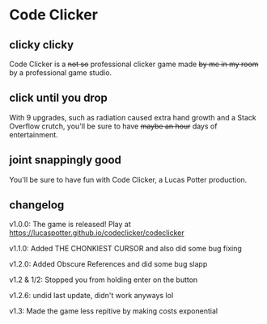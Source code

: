 # Code Clicker

## clicky clicky

Code Clicker is a ~~not so~~ professional clicker game made ~~by me in my room~~ by a professional game studio.

## click until you drop

With 9 upgrades, such as radiation caused extra hand growth and a Stack Overflow crutch, you'll be sure to have ~~maybe an hour~~ days of entertainment.

## joint snappingly good

You'll be sure to have fun with Code Clicker, a Lucas Potter production.

## changelog

v1.0.0: The game is released! Play at <https://lucaspotter.github.io/codeclicker/codeclicker>

v1.1.0: Added THE CHONKIEST CURSOR and also did some bug fixing

v1.2.0: Added Obscure References and did some bug slapp

v1.2 & 1/2: Stopped you from holding enter on the button

v1.2.6: undid last update, didn't work anyways lol

v1.3: Made the game less repitive by making costs exponential
